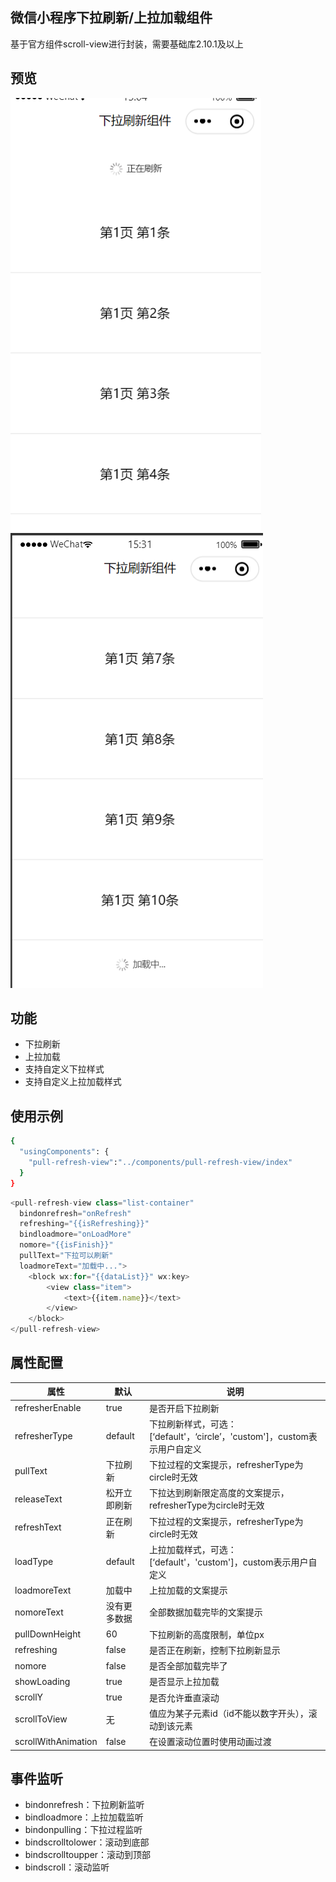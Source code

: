 ## 微信小程序下拉刷新/上拉加载组件
基于官方组件scroll-view进行封装，需要基础库2.10.1及以上

## 预览
![下拉刷新](preview/refresher.png)
![上拉加载](preview/loader.png)

## 功能

- 下拉刷新
- 上拉加载
- 支持自定义下拉样式
- 支持自定义上拉加载样式
## 使用示例

```bash
{
  "usingComponents": {
    "pull-refresh-view":"../components/pull-refresh-view/index"
  }
}
```

```javascript
<pull-refresh-view class="list-container"
  bindonrefresh="onRefresh"
  refreshing="{{isRefreshing}}"
  bindloadmore="onLoadMore"
  nomore="{{isFinish}}"
  pullText="下拉可以刷新"
  loadmoreText="加载中...">
	<block wx:for="{{dataList}}" wx:key>
		<view class="item">
			<text>{{item.name}}</text>
		</view>
	</block>
</pull-refresh-view>
```

## 属性配置
|属性| 默认 | 说明  | 
|--|--|--|
| refresherEnable | true | 是否开启下拉刷新|
| refresherType | default |下拉刷新样式，可选：[‘default'，‘circle’，'custom']，custom表示用户自定义|
| pullText | 下拉刷新 | 下拉过程的文案提示，refresherType为circle时无效|
| releaseText | 松开立即刷新 | 下拉达到刷新限定高度的文案提示，refresherType为circle时无效|
| refreshText | 正在刷新 | 下拉过程的文案提示，refresherType为circle时无效|
| loadType | default |上拉加载样式，可选：[‘default'，'custom']，custom表示用户自定义|
| loadmoreText | 加载中 |  上拉加载的文案提示|
| nomoreText | 没有更多数据 |  全部数据加载完毕的文案提示|
| pullDownHeight | 60 |  下拉刷新的高度限制，单位px |
| refreshing | false |  是否正在刷新，控制下拉刷新显示 |
| nomore | false | 是否全部加载完毕了 |
| showLoading | true | 是否显示上拉加载 |
| scrollY | true | 是否允许垂直滚动 |
| scrollToView | 无 | 值应为某子元素id（id不能以数字开头），滚动到该元素 |
| scrollWithAnimation | false | 在设置滚动位置时使用动画过渡 |

## 事件监听
- bindonrefresh：下拉刷新监听
- bindloadmore：上拉加载监听
- bindonpulling：下拉过程监听
- bindscrolltolower：滚动到底部
- bindscrolltoupper：滚动到顶部
- bindscroll：滚动监听


